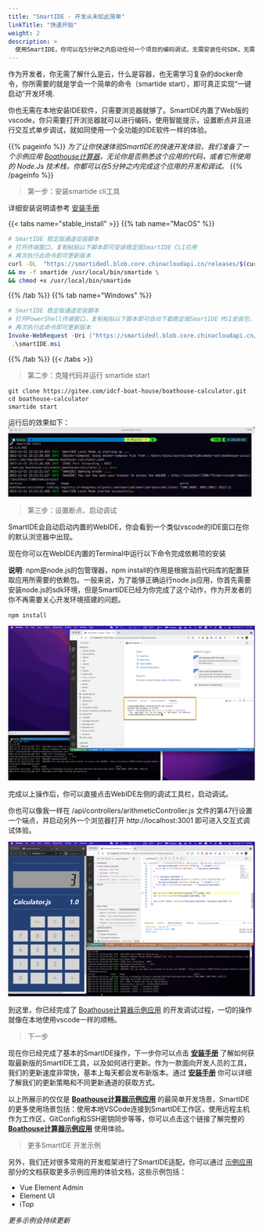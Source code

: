 ```yaml
---
title: "SmartIDE - 开发从未如此简单"
linkTitle: "快速开始"
weight: 2
description: >
  使用SmartIDE，你可以在5分钟之内启动任何一个项目的编码调试，无需安装任何SDK，无需配置任何工具。
---
```


作为开发者，你无需了解什么是云，什么是容器，也无需学习复杂的docker命令，你所需要的就是学会一个简单的命令（smartide start），即可真正实现“一键启动”开发环境.

你也无需在本地安装IDE软件，只需要浏览器就够了。SmartIDE内置了Web版的vscode，你只需要打开浏览器就可以进行编码，使用智能提示，设置断点并且进行交互式单步调试，就如同使用一个全功能的IDE软件一样的体验。

{{% pageinfo %}}
*为了让你快速体验SmartIDE的快速开发体验，我们准备了一个示例应用 [Boathouse计算器](/zh/docs/quickstart/sample-calculator/)，无论你是否熟悉这个应用的代码，或者它所使用的 Node.Js 技术栈，你都可以在5分钟之内完成这个应用的开发和调试。*
{{% /pageinfo %}}

> 第一步：安装smartide cli工具

详细安装说明请参考 [安装手册](/zh/docs/quickstart/install/)

{{< tabs name="stable_install" >}}
{{% tab name="MacOS" %}}
```bash
# SmartIDE 稳定版通道安装脚本
# 打开终端窗口，复制粘贴以下脚本即可安装稳定版SmartIDE CLI应用
# 再次执行此命令即可更新版本
curl -OL  "https://smartidedl.blob.core.chinacloudapi.cn/releases/$(curl -L -s https://smartidedl.blob.core.chinacloudapi.cn/releases/stable.txt)/smartide" \
&& mv -f smartide /usr/local/bin/smartide \
&& chmod +x /usr/local/bin/smartide
```
{{% /tab %}}
{{% tab name="Windows" %}}
```powershell
# SmartIDE 稳定版通道安装脚本
# 打开PowerShell终端窗口，复制粘贴以下脚本即可自动下载稳定版SmartIDE MSI安装包，并启动安装程序
# 再次执行此命令即可更新版本
Invoke-WebRequest -Uri ("https://smartidedl.blob.core.chinacloudapi.cn/releases/"+(Invoke-RestMethod https://smartidedl.blob.core.chinacloudapi.cn/releases/stable.txt)+"/SetupSmartIDE.msi")  -OutFile "smartide.msi"
 .\smartIDE.msi
```
{{% /tab %}}
{{< /tabs >}}

> 第二步：克隆代码并运行 smartide start

```shell
git clone https://gitee.com/idcf-boat-house/boathouse-calculator.git
cd boathouse-calculator
smartide start
```
运行后的效果如下：
![smartide start](smartide-start.png)

> 第三步：设置断点、启动调试

SmartIDE会自动启动内置的WebIDE，你会看到一个类似vscode的IDE窗口在你的默认浏览器中出现。

现在你可以在WebIDE内置的Terminal中运行以下命令完成依赖项的安装

**说明**: npm是node.js的包管理器，npm install的作用是根据当前代码库的配置获取应用所需要的依赖包。一般来说，为了能够正确运行node.js应用，你首先需要安装node.js的sdk环境，但是SmartIDE已经为你完成了这个动作，作为开发者的你不再需要关心开发环境搭建的问题。

```shell
npm install
```
![npm install](npm-install.png)

完成以上操作后，你可以直接点击WebIDE左侧的调试工具栏，启动调试。

你也可以像我一样在 /api/controllers/arithmeticController.js 文件的第47行设置一个端点，并启动另外一个浏览器打开 http://localhost:3001 即可进入交互式调试体验。

![smartide debugging](smartide-debugging.png)

到这里，你已经完成了 [Boathouse计算器示例应用](/zh/docs/quickstart/sample-calculator/) 的开发调试过程，一切的操作就像在本地使用vscode一样的顺畅。

> 下一步

现在你已经完成了基本的SmartIDE操作，下一步你可以点击 **[安装手册](/zh/docs/quickstart/install/)** 了解如何获取最新版的SmartIDE工具，以及如何进行更新。作为一款面向开发人员的工具，我们的更新速度非常快，基本上每天都会发布新版本。通过 **[安装手册](/zh/docs/quickstart/install/)** 你可以详细了解我们的更新策略和不同更新通道的获取方式。

以上所展示的仅仅是 **[Boathouse计算器示例应用](/zh/docs/quickstart/sample-calculator/)** 的最简单开发场景，SmartIDE的更多使用场景包括：使用本地VSCode连接到SmartIDE工作区，使用远程主机作为工作区，GitConfig和SSH密钥同步等等，你可以点击这个链接了解完整的 **[Boathouse计算器示例应用](/zh/docs/quickstart/sample-calculator/)** 使用体验。

> 更多SmartIDE 开发示例

另外，我们还对很多常用的开发框架进行了SmartIDE适配，你可以通过 [示例应用](zh/docs/examples/) 部分的文档获取更多示例应用的体验文档，这些示例包括：

- Vue Element Admin
- Element UI
- iTop

*更多示例会持续更新* 
